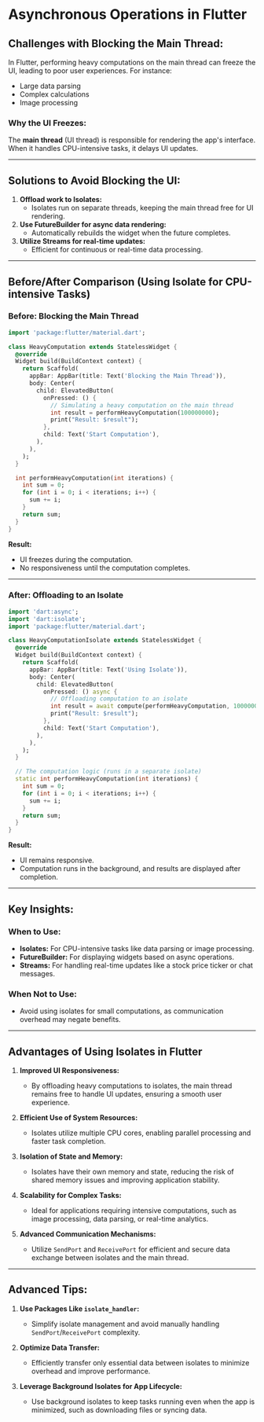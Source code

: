 # Asynchronous Operations in Flutter

## Challenges with Blocking the Main Thread:
In Flutter, performing heavy computations on the main thread can freeze the UI, leading to poor user experiences. For instance:
- Large data parsing
- Complex calculations
- Image processing

### Why the UI Freezes:
The **main thread** (UI thread) is responsible for rendering the app's interface. When it handles CPU-intensive tasks, it delays UI updates.

---

## Solutions to Avoid Blocking the UI:
1. **Offload work to Isolates:**
   - Isolates run on separate threads, keeping the main thread free for UI rendering.
2. **Use FutureBuilder for async data rendering:**
   - Automatically rebuilds the widget when the future completes.
3. **Utilize Streams for real-time updates:**
   - Efficient for continuous or real-time data processing.

---

## Before/After Comparison (Using Isolate for CPU-intensive Tasks)

### Before: Blocking the Main Thread
```dart
import 'package:flutter/material.dart';

class HeavyComputation extends StatelessWidget {
  @override
  Widget build(BuildContext context) {
    return Scaffold(
      appBar: AppBar(title: Text('Blocking the Main Thread')),
      body: Center(
        child: ElevatedButton(
          onPressed: () {
            // Simulating a heavy computation on the main thread
            int result = performHeavyComputation(100000000);
            print("Result: $result");
          },
          child: Text('Start Computation'),
        ),
      ),
    );
  }

  int performHeavyComputation(int iterations) {
    int sum = 0;
    for (int i = 0; i < iterations; i++) {
      sum += i;
    }
    return sum;
  }
}
```

**Result:**
- UI freezes during the computation.
- No responsiveness until the computation completes.

---

### After: Offloading to an Isolate
```dart
import 'dart:async';
import 'dart:isolate';
import 'package:flutter/material.dart';

class HeavyComputationIsolate extends StatelessWidget {
  @override
  Widget build(BuildContext context) {
    return Scaffold(
      appBar: AppBar(title: Text('Using Isolate')),
      body: Center(
        child: ElevatedButton(
          onPressed: () async {
            // Offloading computation to an isolate
            int result = await compute(performHeavyComputation, 100000000);
            print("Result: $result");
          },
          child: Text('Start Computation'),
        ),
      ),
    );
  }

  // The computation logic (runs in a separate isolate)
  static int performHeavyComputation(int iterations) {
    int sum = 0;
    for (int i = 0; i < iterations; i++) {
      sum += i;
    }
    return sum;
  }
}
```

**Result:**
- UI remains responsive.
- Computation runs in the background, and results are displayed after completion.

---

## Key Insights:
### When to Use:
- **Isolates:** For CPU-intensive tasks like data parsing or image processing.
- **FutureBuilder:** For displaying widgets based on async operations.
- **Streams:** For handling real-time updates like a stock price ticker or chat messages.

### When Not to Use:
- Avoid using isolates for small computations, as communication overhead may negate benefits.

---

## Advantages of Using Isolates in Flutter

1. **Improved UI Responsiveness:**
   - By offloading heavy computations to isolates, the main thread remains free to handle UI updates, ensuring a smooth user experience.

2. **Efficient Use of System Resources:**
   - Isolates utilize multiple CPU cores, enabling parallel processing and faster task completion.

3. **Isolation of State and Memory:**
   - Isolates have their own memory and state, reducing the risk of shared memory issues and improving application stability.

4. **Scalability for Complex Tasks:**
   - Ideal for applications requiring intensive computations, such as image processing, data parsing, or real-time analytics.

5. **Advanced Communication Mechanisms:**
   - Utilize `SendPort` and `ReceivePort` for efficient and secure data exchange between isolates and the main thread.

---

## Advanced Tips:

1. **Use Packages Like `isolate_handler`:**
   - Simplify isolate management and avoid manually handling `SendPort`/`ReceivePort` complexity.

2. **Optimize Data Transfer:**
   - Efficiently transfer only essential data between isolates to minimize overhead and improve performance.

3. **Leverage Background Isolates for App Lifecycle:**
   - Use background isolates to keep tasks running even when the app is minimized, such as downloading files or syncing data.

